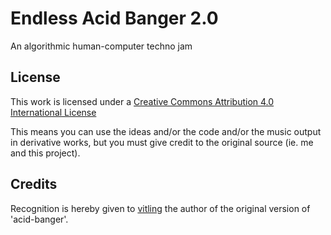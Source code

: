 # Endless Acid Banger 2.0

An algorithmic human-computer techno jam

## License

This work is licensed under a [Creative Commons Attribution 4.0 International License](http://creativecommons.org/licenses/by/4.0/)

This means you can use the ideas and/or the code and/or the music output in derivative works, but you must give credit to the original source (ie. me and this project).

## Credits

Recognition is hereby given to [vitling](https://github.com/vitling) the author of the original version of 'acid-banger'.